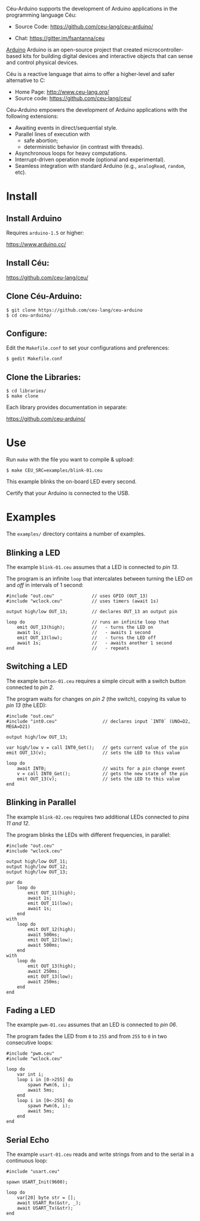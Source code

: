 Céu-Arduino supports the development of Arduino applications in the programming
language Céu:

- Source Code:   https://github.com/ceu-lang/ceu-arduino/
<!-- - Documentation: http://ceu-lang.github.io/ceu-arduino/ -->
- Chat:          https://gitter.im/fsantanna/ceu

[Arduino](https://www.arduino.cc/) Arduino is an open-source project that
created microcontroller-based kits for building digital devices and interactive
objects that can sense and control physical devices.

Céu is a reactive language that aims to offer a higher-level and safer
alternative to C:

- Home Page:   http://www.ceu-lang.org/
- Source code: https://github.com/ceu-lang/ceu/

Céu-Arduino empowers the development of Arduino applications with the following
extensions:

- Awaiting events in direct/sequential style.
  <!--(e.g., timers, pin changes, serial input, etc).-->
- Parallel lines of execution with
    - safe abortion;
    - deterministic behavior (in contrast with threads).
- Asynchronous loops for heavy computations.
- Interrupt-driven operation mode (optional and experimental).
- Seamless integration with standard Arduino (e.g., `analogRead`, `random`,
  etc).

Install
=======

## Install Arduino

Requires `arduino-1.5` or higher:

https://www.arduino.cc/

## Install Céu:

https://github.com/ceu-lang/ceu/

## Clone Céu-Arduino:

```
$ git clone https://github.com/ceu-lang/ceu-arduino
$ cd ceu-arduino/
```

## Configure:

Edit the `Makefile.conf` to set your configurations and preferences:

```
$ gedit Makefile.conf
```

## Clone the Libraries:

```
$ cd libraries/
$ make clone
```

Each library provides documentation in separate:

https://github.com/ceu-arduino/

Use
===

Run `make` with the file you want to compile & upload:

```
$ make CEU_SRC=examples/blink-01.ceu
```

This example blinks the on-board LED every second.

Certify that your Arduino is connected to the USB.

Examples
========

The `examples/` directory contains a number of examples.

Blinking a LED
--------------

<!--
{{#ev:youtube|5GeGGCc7ZfM|300|right}}
Observe the behavior of the program in the video on the right.
-->

The example `blink-01.ceu` assumes that a LED is connected to *pin 13*.

The program is an infinite `loop` that intercalates between turning the LED
*on* and *off* in intervals of 1 second:

```
#include "out.ceu"              // uses GPIO (OUT_13)
#include "wclock.ceu"           // uses timers (await 1s)

output high/low OUT_13;         // declares OUT_13 an output pin

loop do                         // runs an infinite loop that
    emit OUT_13(high);          //   - turns the LED on
    await 1s;                   //   - awaits 1 second
    emit OUT_13(low);           //   - turns the LED off
    await 1s;                   //   - awaits another 1 second
end                             //   - repeats
```

<!--
- Line 3 configures `PIN_13` as an output pin.
- Lines 6,8 alternate

Just like regular Arduino programming, a pin must be configured to work in
*input* or *output* mode.
Céu uses `input` and `output` events for this purpose.

In the example, the first line configures `PIN_13` as an output pin that accepts <tt>int</tt> values.

The program is a `loop` that sets `PIN_13` to `HIGH`, awaits 1 second, sets
`PIN_13` to `LOW`, awaits another second, and repeats the process over and over.
-->

Switching a LED
---------------

<!--
{{#ev:youtube|MvAtNfcNS58|300|right}}
-->

The example `button-01.ceu` requires a simple circuit with a switch button
connected to *pin 2*.

The program waits for changes on *pin 2* (the switch), copying its value to
*pin 13* (the LED):

```
#include "out.ceu"
#include "int0.ceu"                 // declares input `INT0` (UNO=D2, MEGA=D21)

output high/low OUT_13;

var high/low v = call INT0_Get();   // gets current value of the pin
emit OUT_13(v);                     // sets the LED to this value

loop do
    await INT0;                     // waits for a pin change event
    v = call INT0_Get();            // gets the new state of the pin
    emit OUT_13(v);                 // sets the LED to this value
end

```

<!--
Céu can directly use standard Arduino functionality by prefixing its symbols
with an underscore (e.g., `_digitalRead(2)`).

Now, we also use an input event to read <tt>int</tt> values from <tt>PIN2</tt>.
Whenever its value changes, the command <tt>await PIN02</tt> resumes and sets
<tt>v</tt>, which is copied to <tt>PIN13</tt>.
-->

Blinking in Parallel
--------------------

<!--
{{#ev:youtube|6ZsF6X1wn84|300|right}}
-->

The example `blink-02.ceu` requires two additional LEDs connected to
*pins 11 and 12*.

The program blinks the LEDs with different frequencies, in parallel:

```
#include "out.ceu"
#include "wclock.ceu"

output high/low OUT_11;
output high/low OUT_12;
output high/low OUT_13;

par do
    loop do
        emit OUT_11(high);
        await 1s;
        emit OUT_11(low);
        await 1s;
    end
with
    loop do
        emit OUT_12(high);
        await 500ms;
        emit OUT_12(low);
        await 500ms;
    end
with
    loop do
        emit OUT_13(high);
        await 250ms;
        emit OUT_13(low);
        await 250ms;
    end
end
```

<!--
The <tt>par</tt> statement of Céu allows that multiple lines of execution run
concurrently in the same program.
-->

Fading a LED
------------

The example `pwm-01.ceu` assumes that an LED is connected to *pin 06*.

The program fades the LED from `0` to `255` and from `255` to `0` in two
consecutive loops:

```
#include "pwm.ceu"
#include "wclock.ceu"

loop do
    var int i;
    loop i in [0->255] do
        spawn Pwm(6, i);
        await 5ms;
    end
    loop i in [0<-255] do
        spawn Pwm(6, i);
        await 5ms;
    end
end
```

Serial Echo
-----------

The example `usart-01.ceu` reads and write strings from and to the serial in a
continuous loop:

```
#include "usart.ceu"

spawn USART_Init(9600);

loop do
    var[20] byte str = [];
    await USART_Rx(&str, _);
    await USART_Tx(&str);
end
```

<!--
Applications
============

The Game "Ship"
---------------

The game `ship.ceu` is described in a blog post:

- https://github.com/fsantanna/ceu-arduino/blob/master/samples/ship.ceu
- http://thesynchronousblog.wordpress.com/2012/07/08/ceu-arduino/
-->
